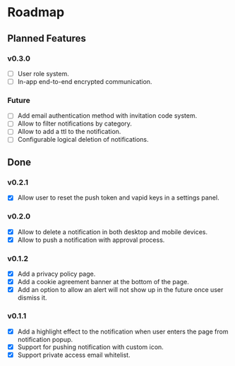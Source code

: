 # Roadmap

## Planned Features

### v0.3.0

- [ ] User role system.
- [ ] In-app end-to-end encrypted communication.

### Future

- [ ] Add email authentication method with invitation code system.
- [ ] Allow to filter notifications by category.
- [ ] Allow to add a ttl to the notification.
- [ ] Configurable logical deletion of notifications.

## Done

### v0.2.1

- [x] Allow user to reset the push token and vapid keys in a settings panel.

### v0.2.0

- [x] Allow to delete a notification in both desktop and mobile devices.
- [x] Allow to push a notification with approval process.

### v0.1.2

- [x] Add a privacy policy page.
- [x] Add a cookie agreement banner at the bottom of the page.
- [x] Add an option to allow an alert will not show up in the future once user dismiss it.

### v0.1.1

- [x] Add a highlight effect to the notification when user enters the page from notification popup.
- [x] Support for pushing notification with custom icon.
- [x] Support private access email whitelist.
